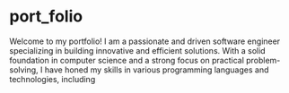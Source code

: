 # port_folio
Welcome to my portfolio! I am a passionate and driven software engineer specializing in building innovative and efficient solutions. With a solid foundation in computer science and a strong focus on practical problem-solving, I have honed my skills in various programming languages and technologies, including
